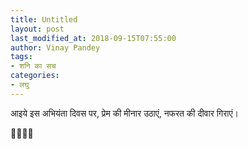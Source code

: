 ```yaml
---
title: Untitled
layout: post
last_modified_at: 2018-09-15T07:55:00
author: Vinay Pandey
tags:
- शनि का सच
categories:
- लघु
---
```

आइये इस अभियंता दिवस पर,
प्रेम की मीनार उठाएं,
नफरत की दीवार गिराएं।

🙏🌷🌷🙏


